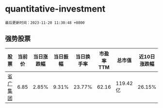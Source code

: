 # quantitative-investment

`最后更新时间：2023-11-20 11:30:48 +0800`

## 强势股票

|股票|当前价|当日涨跌幅|当日振幅|当日换手率|市盈率TTM|总市值|近10日涨跌幅|
|----|----|----|----|----|----|----|----|
|[省广集团](https://xueqiu.com/S/SZ002400)|6.85|2.85%|9.31%|23.77%|62.16|119.42亿|26.15%|
